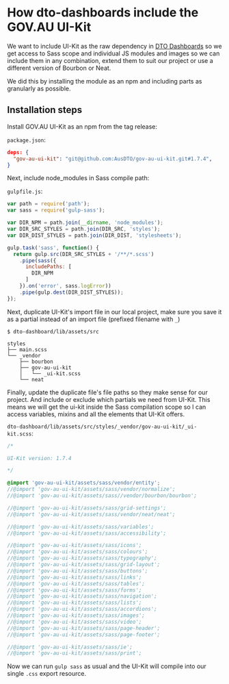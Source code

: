 # How dto-dashboards include the GOV.AU UI-Kit

We want to include UI-Kit as the raw dependency in [DTO Dashboards](https://github.com/AusDTO/dto-dashboard) so we get access to Sass scope and individual JS modules and images so we can include them in any combination, extend them to suit our project or use a different version of Bourbon or Neat.

We did this by installing the module as an npm and including parts as granularly as possible.

## Installation steps

Install GOV.AU UI-Kit as an npm from the tag release:

`package.json`:

```json
deps: {
  "gov-au-ui-kit": "git@github.com:AusDTO/gov-au-ui-kit.git#1.7.4",
}
```

Next, include node_modules in Sass compile path:

`gulpfile.js`:

```javascript
var path = require('path');
var sass = require('gulp-sass');

var DIR_NPM = path.join(__dirname, 'node_modules');
var DIR_SRC_STYLES = path.join(DIR_SRC, 'styles');
var DIR_DIST_STYLES = path.join(DIR_DIST, 'stylesheets');

gulp.task('sass', function() {
  return gulp.src(DIR_SRC_STYLES + '/**/*.scss')
    .pipe(sass({
      includePaths: [
        DIR_NPM
      ]
    }).on('error', sass.logError))
    .pipe(gulp.dest(DIR_DIST_STYLES));
});
```

Next, duplicate UI-Kit's import file in our local project, make sure you save it as a partial instead of an import file (prefixed filename with `_`)

`$ dto-dashboard/lib/assets/src`

```
styles
├── main.scss
└── _vendor
    ├── bourbon
    ├── gov-au-ui-kit
    │   └── _ui-kit.scss
    └── neat
```

Finally, update the duplicate file's file paths so they make sense for our project. And include or exclude which partials we need from UI-Kit. This means we will get the ui-kit inside the Sass compilation scope so I can access variables, mixins and all the elements that UI-Kit offers.

`dto-dashboard/lib/assets/src/styles/_vendor/gov-au-ui-kit/_ui-kit.scss`:

```scss
/*

UI-Kit version: 1.7.4

*/

@import 'gov-au-ui-kit/assets/sass/vendor/entity';
//@import 'gov-au-ui-kit/assets/sass/vendor/normalize';
//@import 'gov-au-ui-kit/assets/sass//vendor/bourbon/bourbon';

//@import 'gov-au-ui-kit/assets/sass/grid-settings';
//@import 'gov-au-ui-kit/assets/sass/vendor/neat/neat';

//@import 'gov-au-ui-kit/assets/sass/variables';
//@import 'gov-au-ui-kit/assets/sass/accessibility';

//@import 'gov-au-ui-kit/assets/sass/icons';
//@import 'gov-au-ui-kit/assets/sass/colours';
//@import 'gov-au-ui-kit/assets/sass/typography';
//@import 'gov-au-ui-kit/assets/sass/grid-layout';
//@import 'gov-au-ui-kit/assets/sass/buttons';
//@import 'gov-au-ui-kit/assets/sass/links';
//@import 'gov-au-ui-kit/assets/sass/tables';
//@import 'gov-au-ui-kit/assets/sass/forms';
//@import 'gov-au-ui-kit/assets/sass/navigation';
//@import 'gov-au-ui-kit/assets/sass/lists';
//@import 'gov-au-ui-kit/assets/sass/accordions';
//@import 'gov-au-ui-kit/assets/sass/images';
//@import 'gov-au-ui-kit/assets/sass/video';
//@import 'gov-au-ui-kit/assets/sass/page-header';
//@import 'gov-au-ui-kit/assets/sass/page-footer';

//@import 'gov-au-ui-kit/assets/sass/ie';
//@import 'gov-au-ui-kit/assets/sass/print';
```

Now we can run `gulp sass` as usual and the UI-Kit will compile into our single `.css` export resource.
